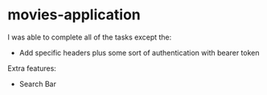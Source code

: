 # movies-application

I was able to complete all of the tasks except the:
- Add specific headers plus some sort of authentication with bearer token

Extra features:
- Search Bar

